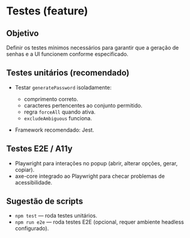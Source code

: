 Testes (feature)
=================

Objetivo
--------

Definir os testes mínimos necessários para garantir que a geração de senhas e a UI funcionem conforme especificado.

Testes unitários (recomendado)
------------------------------

- Testar `generatePassword` isoladamente:
  - comprimento correto.
  - caracteres pertencentes ao conjunto permitido.
  - regra `forceAll` quando ativa.
  - `excludeAmbiguous` funciona.

- Framework recomendado: Jest.

Testes E2E / A11y
-----------------

- Playwright para interações no popup (abrir, alterar opções, gerar, copiar).
- axe-core integrado ao Playwright para checar problemas de acessibilidade.

Sugestão de scripts
-------------------

- `npm test` — roda testes unitários.
- `npm run e2e` — roda testes E2E (opcional, requer ambiente headless configurado).
